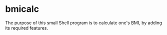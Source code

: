 # bmicalc

The purpose of this small Shell program is to calculate one's BMI, by adding its required features.
